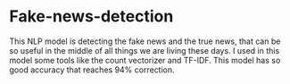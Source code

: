 # Fake-news-detection
This NLP model is detecting the fake news and the true news, that can be so useful in the middle of all things we are living these days. I used in this model some tools like the count vectorizer and TF-IDF. This model has so good accuracy that reaches 94% correction.
